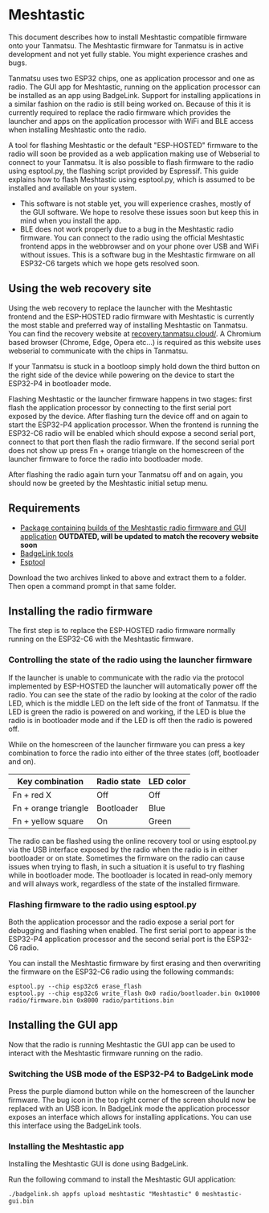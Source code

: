 # Meshtastic

This document describes how to install Meshtastic compatible firmware onto your Tanmatsu. The Meshtastic firmware for Tanmatsu is in active development and not yet fully stable. You might experience crashes and bugs.

Tanmatsu uses two ESP32 chips, one as application processor and one as radio. The GUI app for Meshtastic, running on the application processor can be installed as an app using BadgeLink. Support for installing applications in a similar fashion on the radio is still being worked on. Because of this it is currently required to replace the radio firmware which provides the launcher and apps on the application processor with WiFi and BLE access when installing Meshtastic onto the radio.

A tool for flashing Meshtastic or the default "ESP-HOSTED" firmware to the radio will soon be provided as a web application making use of Webserial to connect to your Tanmatsu. It is also possible to flash firmware to the radio using esptool.py, the flashing script provided by Espressif. This guide explains how to flash Meshtastic using esptool.py, which is assumed to be installed and available on your system.

 - This software is not stable yet, you will experience crashes, mostly of the GUI software. We hope to resolve these issues soon but keep this in mind when you install the app.
 - BLE does not work properly due to a bug in the Meshtastic radio firmware. You can connect to the radio using the official Meshtastic frontend apps in the webbrowser and on your phone over USB and WiFi without issues. This is a software bug in the Meshtastic firmware on all ESP32-C6 targets which we hope gets resolved soon.

## Using the web recovery site

Using the web recovery to replace the launcher with the Meshtastic frontend and the ESP-HOSTED radio firmware with Meshtastic is currently the most stable and preferred way of installing Meshtastic on Tanmatsu. You can find the recovery website at [recovery.tanmatsu.cloud/](https://recovery.tanmatsu.cloud/). A Chromium based browser (Chrome, Edge, Opera etc...) is required as this website uses webserial to communicate with the chips in Tanmatsu.

If your Tanmatsu is stuck in a bootloop simply hold down the third button on the right side of the device while powering on the device to start the ESP32-P4 in bootloader mode.

Flashing Meshtastic or the launcher firmware happens in two stages: first flash the application processor by connecting to the first serial port exposed by the device. After flashing turn the device off and on again to start the ESP32-P4 application processor. When the frontend is running the ESP32-C6 radio will be enabled which should expose a second serial port, connect to that port then flash the radio firmware. If the second serial port does not show up press Fn + orange triangle on the homescreen of the launcher firmware to force the radio into bootloader mode.

After flashing the radio again turn your Tanmatsu off and on again, you should now be greeted by the Meshtastic initial setup menu.


## Requirements

 - [Package containing builds of the Meshtastic radio firmware and GUI application](tanmatsu-meshtastic-preview.zip) **OUTDATED, will be updated to match the recovery website soon**
 - [BadgeLink tools](https://github.com/badgeteam/esp32-component-badgelink/releases/download/v0.0.2/tools.zip)
 - [Esptool](https://docs.espressif.com/projects/esptool/en/latest/esp32/installation.html)
 
Download the two archives linked to above and extract them to a folder. Then open a command prompt in that same folder.

## Installing the radio firmware

The first step is to replace the ESP-HOSTED radio firmware normally running on the ESP32-C6 with the Meshtastic firmware.

### Controlling the state of the radio using the launcher firmware

If the launcher is unable to communicate with the radio via the protocol implemented by ESP-HOSTED the launcher will automatically power off the radio. You can see the state of the radio by looking at the color of the radio LED, which is the middle LED on the left side of the front of Tanmatsu. If the LED is green the radio is powered on and working, if the LED is blue the radio is in bootloader mode and if the LED is off then the radio is powered off.

While on the homescreen of the launcher firmware you can press a key combination to force the radio into either of the three states (off, bootloader and on).

| Key combination      | Radio state | LED color |
|----------------------|-------------|-----------|
| Fn + red X           | Off         | Off       |
| Fn + orange triangle | Bootloader  | Blue      |
| Fn + yellow square   | On          | Green     |

The radio can be flashed using the online recovery tool or using esptool.py via the USB interface exposed by the radio when the radio is in either bootloader or on state. Sometimes the firmware on the radio can cause issues when trying to flash, in such a situation it is useful to try flashing while in bootloader mode. The bootloader is located in read-only memory and will always work, regardless of the state of the installed firmware.

### Flashing firmware to the radio using esptool.py

Both the application processor and the radio expose a serial port for debugging and flashing when enabled. The first serial port to appear is the ESP32-P4 application processor and the second serial port is the ESP32-C6 radio.

You can install the Meshtastic firmware by first erasing and then overwriting the firmware on the ESP32-C6 radio using the following commands:

```
esptool.py --chip esp32c6 erase_flash
esptool.py --chip esp32c6 write_flash 0x0 radio/bootloader.bin 0x10000 radio/firmware.bin 0x8000 radio/partitions.bin
```

## Installing the GUI app

Now that the radio is running Meshtastic the GUI app can be used to interact with the Meshtastic firmware running on the radio.

### Switching the USB mode of the ESP32-P4 to BadgeLink mode

Press the purple diamond button while on the homescreen of the launcher firmware. The bug icon in the top right corner of the screen should now be replaced with an USB icon. In BadgeLink mode the application processor exposes an interface which allows for installing applications. You can use this interface using the BadgeLink tools.

### Installing the Meshtastic app

Installing the Meshtastic GUI is done using BadgeLink.

Run the following command to install the Meshtastic GUI application:

```
./badgelink.sh appfs upload meshtastic "Meshtastic" 0 meshtastic-gui.bin
```

